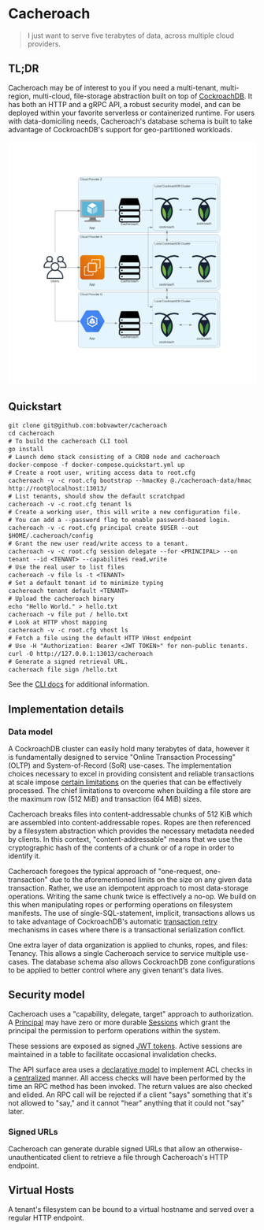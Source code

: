 # Cacheroach

> I just want to serve five terabytes of data, across multiple cloud providers.

## TL;DR

Cacheroach may be of interest to you if you need a multi-tenant, multi-region, multi-cloud,
file-storage abstraction built on top of [CockroachDB](https://github.com/cockroachdb/cockroach). It
has both an HTTP and a gRPC API, a robust security model, and can be deployed within your favorite
serverless or containerized runtime. For users with data-domiciling needs, Cacheroach's database
schema is built to take advantage of CockroachDB's support for geo-partitioned workloads.

![Hero image showing cacheroach deployment architecture](./doc/hero.png)

## Quickstart

```shell
git clone git@github.com:bobvawter/cacheroach
cd cacheroach
# To build the cacheroach CLI tool
go install 
# Launch demo stack consisting of a CRDB node and cacheroach
docker-compose -f docker-compose.quickstart.yml up
# Create a root user, writing access data to root.cfg
cacheroach -v -c root.cfg bootstrap --hmacKey @./cacheroach-data/hmac http://root@localhost:13013/
# List tenants, should show the default scratchpad
cacheroach -v -c root.cfg tenant ls
# Create a working user, this will write a new configuration file.
# You can add a --password flag to enable password-based login.
cacheroach -v -c root.cfg principal create $USER --out $HOME/.cacheroach/config
# Grant the new user read/write access to a tenant.
cacheroach -v -c root.cfg session delegate --for <PRINCIPAL> --on tenant --id <TENANT> --capabilites read,write
# Use the real user to list files
cacheroach -v file ls -t <TENANT>
# Set a default tenant id to minimize typing
cacheroach tenant default <TENANT>
# Upload the cacheroach binary
echo "Hello World." > hello.txt
cacheroach -v file put / hello.txt
# Look at HTTP vhost mapping
cacheroach -v -c root.cfg vhost ls
# Fetch a file using the default HTTP VHost endpoint
# Use -H "Authorization: Bearer <JWT TOKEN>" for non-public tenants.
curl -O http://127.0.0.1:13013/cacheroach
# Generate a signed retrieval URL.
cacheroach file sign /hello.txt
```

See the [CLI docs](./doc/cacheroach.md) for additional information.

## Implementation details

### Data model

A CockroachDB cluster can easily hold many terabytes of data, however it is fundamentally designed
to service "Online Transaction Processing" (OLTP) and System-of-Record (SoR) use-cases. The
implementation choices necessary to excel in providing consistent and reliable transactions at scale
impose [certain limitations](https://www.cockroachlabs.com/docs/stable/known-limitations.html) on
the queries that can be effectively processed. The chief limitations to overcome when building a
file store are the maximum row (512 MiB) and transaction (64 MiB) sizes.

Cacheroach breaks files into content-addressable chunks of 512 KiB which are assembled into
content-addressable ropes. Ropes are then referenced by a filesystem abstraction which provides the
necessary metadata needed by clients. In this context, "content-addressable" means that we use the
cryptographic hash of the contents of a chunk or of a rope in order to identify it.

Cacheroach foregoes the typical approach of "one-request, one-transaction" due to the aforementioned
limits on the size on any given data transaction. Rather, we use an idempotent approach to most
data-storage operations. Writing the same chunk twice is effectively a no-op. We build on this when
manipulating ropes or performing operations on filesystem manifests. The use of
single-SQL-statement, implicit, transactions allows us to take advantage of CockroachDB's automatic
[transaction retry](https://www.cockroachlabs.com/docs/stable/advanced-client-side-transaction-retries.html)
mechanisms in cases where there is a transactional serialization conflict.

One extra layer of data organization is applied to chunks, ropes, and files: Tenancy. This allows a
single Cacheroach service to service multiple use-cases. The database schema also allows CockroachDB
zone configurations to be applied to better control where any given tenant's data lives.

## Security model

Cacheroach uses a "capability, delegate, target" approach to authorization.
A [Principal](./api/principal.proto) may have zero or more durable [Sessions](./api/session.proto)
which grant the principal the permission to perform operations within the system.

These sessions are exposed as signed [JWT tokens](https://jwt.io). Active sessions are maintained in
a table to facilitate occasional invalidation checks.

The API surface area uses a [declarative model](./api/capabilities.proto) to implement ACL checks in
a [centralized](./pkg/enforcer) manner. All access checks will have been performed by the time an
RPC method has been invoked. The return values are also checked and elided. An RPC call will be
rejected if a client "says" something that it's not allowed to "say," and it cannot "hear" anything
that it could not "say" later.

### Signed URLs

Cacheroach can generate durable signed URLs that allow an otherwise-unauthenticated client to
retrieve a file through Cacheroach's HTTP endpoint.

## Virtual Hosts

A tenant's filesystem can be bound to a virtual hostname and served over a regular HTTP endpoint.